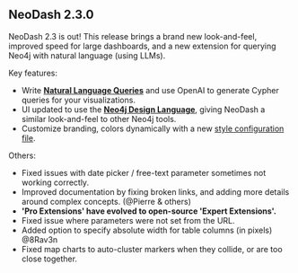 ## NeoDash 2.3.0
NeoDash 2.3 is out! This release brings a brand new look-and-feel, improved speed for large dashboards, and a new extension for querying Neo4j with natural language (using LLMs).

Key features:
- Write **[Natural Language Queries](link)** and use OpenAI to generate Cypher queries for your visualizations.
- UI updated to use the **[Neo4j Design Language](link)**, giving NeoDash a similar look-and-feel to other Neo4j tools.
- Customize branding, colors dynamically with a new [style configuration file](link).
  
Others:
- Fixed issues with date picker / free-text parameter sometimes not working correctly.
- Improved documentation by fixing broken links, and adding more details around complex concepts. (@Pierre & others)
- **'Pro Extensions' have evolved to open-source 'Expert Extensions'.**
- Fixed issue where parameters were not set from the URL.
- Added option to specify absolute width for table columns (in pixels) @8Rav3n
- Fixed map charts to auto-cluster markers when they collide, or are too close together.